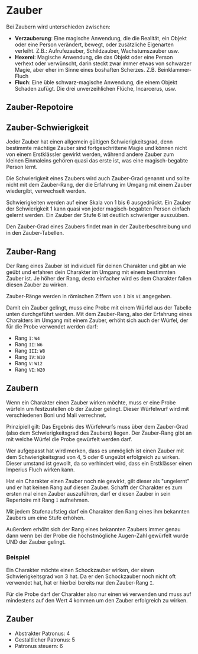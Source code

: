 # Zauber

Bei Zaubern wird unterschieden zwischen:

- **Verzauberung**: Eine magische Anwendung, die die Realität, ein Objekt oder eine Person verändert, bewegt, oder zusätzliche Eigenarten verleiht. Z.B.: Aufrufezauber, Schildzauber, Wachstumszauber usw.
- **Hexerei**: Magische Anwendung, die das Objekt oder eine Person verhext oder verwünscht, darin steckt zwar immer etwas von schwarzer Magie, aber eher im Sinne eines boshaften Scherzes. Z.B. Beinklammer-Fluch
- **Fluch**: Eine üble schwarz-magische Anwendung, die einem Objekt Schaden zufügt. Die drei unverzeihlichen Flüche, Incarcerus, usw.


## Zauber-Repotoire



## Zauber-Schwierigkeit

Jeder Zauber hat einen allgemein gültigen Schwierigkeitsgrad, denn bestimmte mächtige Zauber sind fortgeschrittene Magie und können nicht von einem Erstklässler gewirkt werden, während andere Zauber zum kleinen Einmaleins gehören quasi das erste ist, was eine magisch-begabte Person lernt.

Die Schwierigkeit eines Zaubers wird auch Zauber-Grad genannt und sollte nicht mit dem Zauber-Rang, der die Erfahrung im Umgang mit einem Zauber wiedergibt, verwechselt werden.

Schwierigkeiten werden auf einer Skala von 1 bis 6 ausgedrückt. Ein Zauber der Schwierigkeit 1 kann quasi von jeder magisch-begabten Person einfach gelernt werden. Ein Zauber der Stufe 6 ist deutlich schwieriger auszuüben.

Den Zauber-Grad eines Zaubers findet man in der Zauberbeschreibung und in den Zauber-Tabellen.


## Zauber-Rang

Der Rang eines Zauber ist individuell für deinen Charakter und gibt an wie geübt und erfahren dein Charakter im Umgang mit einem bestimmten Zauber ist. Je höher der Rang, desto einfacher wird es dem Charakter fallen diesen Zauber zu wirken.

Zauber-Ränge werden in römischen Ziffern von `I` bis `VI` angegeben. 

Damit ein Zauber gelingt, muss eine Probe mit einem Würfel aus der Tabelle unten durchgeführt werden. Mit dem Zauber-Rang, also der Erfahrung eines Charakters im Umgang mit einem Zauber, erhöht sich auch der Würfel, der für die Probe verwendet werden darf:

- Rang `I`: `W4`
- Rang `II`: `W6`
- Rang `III`: `W8`
- Rang `IV`: `W10`
- Rang `V`: `W12`
- Rang `VI`: `W20`


## Zaubern

Wenn ein Charakter einen Zauber wirken möchte, muss er eine Probe würfeln um festzustellen ob der Zauber gelingt. Dieser Würfelwurf wird mit verschiedenen Boni und Mali verrechnet.

Prinzipiell gilt: Das Ergebnis des Würfelwurfs muss über dem Zauber-Grad (also dem Schwierigkeitsgrad des Zaubers) liegen. Der Zauber-Rang gibt an mit welche Würfel die Probe gewürfelt werden darf.

Wer aufgepasst hat wird merken, dass es unmöglich ist einen Zauber mit dem Schwierigkeitsgrad von 4, 5 oder 6 ungeübt erfolgreich zu wirken. Dieser umstand ist gewollt, da so verhindert wird, dass ein Erstklässer einen Imperius Fluch wirken kann.

Hat ein Charakter einen Zauber noch nie gewirkt, gilt dieser als "ungelernt" und er hat keinen Rang auf diesen Zauber. Schafft der Charakter es zum ersten mal einen Zauber auszuführen, darf er diesen Zauber in sein Repertoire mit Rang `I` aufnehmen.

Mit jedem Stufenaufstieg darf ein Charakter den Rang eines ihm bekannten Zaubers um eine Stufe erhöhen.

Außerdem erhöht sich der Rang eines bekannten Zaubers immer genau dann wenn bei der Probe die höchstmögliche Augen-Zahl gewürfelt wurde UND der Zauber gelingt.


### Beispiel

Ein Charakter möchte einen Schockzauber wirken, der einen Schwierigkeitsgrad von 3 hat. Da er den Schockzauber noch nicht oft verwendet hat, hat er hierbei bereits nur den Zauber-Rang `I`.

Für die Probe darf der Charakter also nur einen `W6` verwenden und muss auf mindestens auf den Wert 4 kommen um den Zauber erfolgreich zu wirken.




## Zauber

- Abstrakter Patronus: 4
- Gestaltlicher Patronus: 5
- Patronus steuern: 6